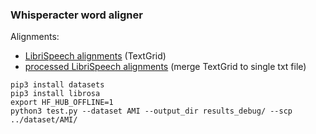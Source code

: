 ### Whisperacter word aligner

Alignments:
- [LibriSpeech alignments](https://zenodo.org/records/2619474#.YnB_1fPMK3I) (TextGrid)
- [processed LibriSpeech alignments](https://drive.google.com/drive/folders/10Qa8dedfFhVl-3NuxMQMUUOwo9Rwn33o?usp=sharing) (merge TextGrid to single txt file)

```
pip3 install datasets
pip3 install librosa
export HF_HUB_OFFLINE=1
python3 test.py --dataset AMI --output_dir results_debug/ --scp ../dataset/AMI/
```
